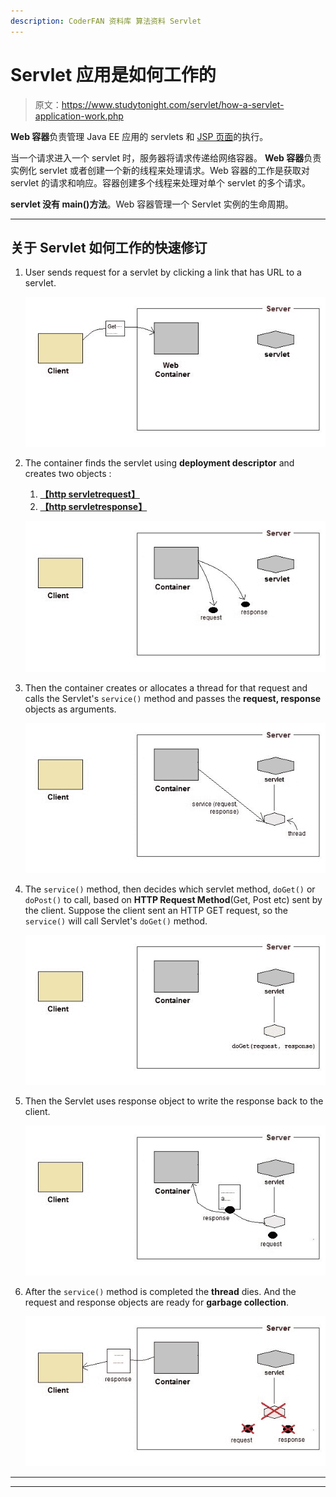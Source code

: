 ```yaml
---
description: CoderFAN 资料库 算法资料 Servlet
---
```


# Servlet 应用是如何工作的

> 原文：<https://www.studytonight.com/servlet/how-a-servlet-application-work.php>

**Web 容器**负责管理 Java EE 应用的 servlets 和 [JSP 页面](/jsp/introduction-to-jsp.php)的执行。

当一个请求进入一个 servlet 时，服务器将请求传递给网络容器。 **Web 容器**负责实例化 servlet 或者创建一个新的线程来处理请求。Web 容器的工作是获取对 servlet 的请求和响应。容器创建多个线程来处理对单个 servlet 的多个请求。

**servlet 没有 main()方法**。Web 容器管理一个 Servlet 实例的生命周期。

* * *

## 关于 Servlet 如何工作的快速修订

1.  User sends request for a servlet by clicking a link that has URL to a servlet.

    ![how a servlet application works](img/419cbd9b740c3c56b1c062721820cbbc.png)

2.  The container finds the servlet using **deployment descriptor** and creates two objects :
    1.  **[【http servletrequest】](servlet-request.php)**
    2.  **[【http servletresponse】](servlet-response.php)**

    ![Request and Response objects created while servlet execution](img/d3148b9edcc200171b6b212f0540c9e0.png)

3.  Then the container creates or allocates a thread for that request and calls the Servlet's `service()` method and passes the **request, response** objects as arguments.

    ![call to service() method with request and response object](img/6019424a3e717a0dd5a5693585691d2b.png)

4.  The `service()` method, then decides which servlet method, `doGet()` or `doPost()` to call, based on **HTTP Request Method**(Get, Post etc) sent by the client. Suppose the client sent an HTTP GET request, so the `service()` will call Servlet's `doGet()` method.

    ![call to doGet() or doPost() in Servlet execution](img/11176057e9b28f6ddd1ea5e3b22d837b.png)

5.  Then the Servlet uses response object to write the response back to the client.

    ![Sending back the response to the client after servlet execution](img/9cd0a9880923a30e303021db5d6671fd.png)

6.  After the `service()` method is completed the **thread** dies. And the request and response objects are ready for **garbage collection**.

    ![End of Servlet Execution](img/c8f252279ce95535657d6597a2acf8de.png)

* * *

* * *